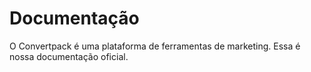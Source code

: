 # Documentação

O Convertpack é uma plataforma de ferramentas de marketing. Essa é nossa documentação oficial.
